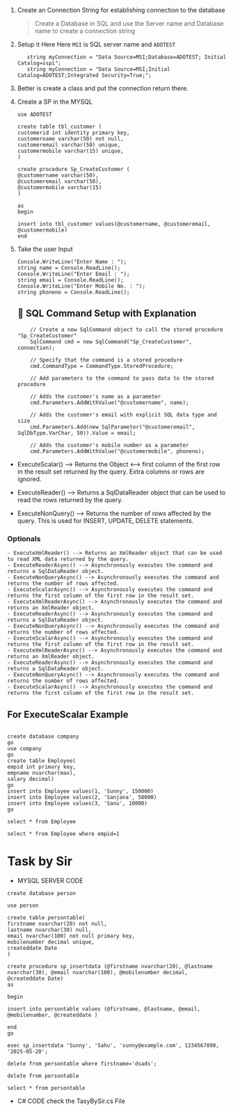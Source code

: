 ﻿1. Create an Connection String for establishing connection to the database
	> Create a Database in SQL and use the Server name and Database name to create a connection string

2. Setup it Here
	Here `MSI` is SQL server name and `ADOTEST`
	```
	   string myConnection = "Data Source=MSI;Database=ADOTEST; Initial Catalog=sspi";
       string myConnection = "Data Source=MSI;Initial Catalog=ADOTEST;Integrated Security=True;";
	```
3. Better is create a class and put the connection return there.
4. Create a SP in the MYSQL 
	```
	use ADOTEST

	create table tbl_customer (
	customerid int identity primary key,
	customername varchar(50) not null,
	customeremail varchar(50) unique,
	customermobile varchar(15) unique,
	)

	create procedure Sp_CreateCustomer (
	@customername varchar(50),
	@customeremail varchar(50),
	@customermobile varchar(15)
	)

	as 
	begin

	insert into tbl_customer values(@customername, @customeremail, @customermobile)
	end
	```



	

5. Take the user Input

	```
	Console.WriteLine("Enter Name : ");
    string name = Console.ReadLine();
    Console.WriteLine("Enter Email : ");
    string email = Console.ReadLine();
    Console.WriteLine("Enter Mobile No. : ");
    string phoneno = Console.ReadLine();
	```

	## 🧾 SQL Command Setup with Explanation
	```
		// Create a new SqlCommand object to call the stored procedure "Sp_CreateCustomer"
		SqlCommand cmd = new SqlCommand("Sp_CreateCustomer", connection);

		// Specify that the command is a stored procedure
		cmd.CommandType = CommandType.StoredProcedure;

		// Add parameters to the command to pass data to the stored procedure

		// Adds the customer's name as a parameter
		cmd.Parameters.AddWithValue("@customername", name);

		// Adds the customer's email with explicit SQL data type and size
		cmd.Parameters.Add(new SqlParameter("@customeremail", SqlDbType.VarChar, 50)).Value = email;

		// Adds the customer's mobile number as a parameter
		cmd.Parameters.AddWithValue("@customermobile", phoneno);
	```

- ExecuteScalar() --> Returns the Object <--> first column of the first row in the result set returned by the query. Extra columns or rows are ignored.

- ExecuteReader() --> Returns a SqlDataReader object that can be used to read the rows returned by the query.

- ExecuteNonQuery() --> Returns the number of rows affected by the query. This is used for INSERT, UPDATE, DELETE statements.

### Optionals
	- ExecuteXmlReader() --> Returns an XmlReader object that can be used to read XML data returned by the query.
	- ExecuteReaderAsync() --> Asynchronously executes the command and returns a SqlDataReader object.
	- ExecuteNonQueryAsync() --> Asynchronously executes the command and returns the number of rows affected.
	- ExecuteScalarAsync() --> Asynchronously executes the command and returns the first column of the first row in the result set.
	- ExecuteXmlReaderAsync() --> Asynchronously executes the command and returns an XmlReader object.
	- ExecuteReaderAsync() --> Asynchronously executes the command and returns a SqlDataReader object.
	- ExecuteNonQueryAsync() --> Asynchronously executes the command and returns the number of rows affected.
	- ExecuteScalarAsync() --> Asynchronously executes the command and returns the first column of the first row in the result set.
	- ExecuteXmlReaderAsync() --> Asynchronously executes the command and returns an XmlReader object.
	- ExecuteReaderAsync() --> Asynchronously executes the command and returns a SqlDataReader object.
	- ExecuteNonQueryAsync() --> Asynchronously executes the command and returns the number of rows affected.
	- ExecuteScalarAsync() --> Asynchronously executes the command and returns the first column of the first row in the result set.


## For ExecuteScalar Example
```

create database company
go
use company
go
create table Employee(
empid int primary key,
empname nvarchar(max),
salary decimal)
go
insert into Employee values(1, 'Sunny', 150000)
insert into Employee values(2, 'Sanjana', 50000)
insert into Employee values(3, 'Sanu', 10000)
go

select * from Employee

select * from Employee where empid=1
```


# Task by Sir

- MYSQL SERVER CODE
```
create database person

use person

create table persontable(
firstname nvarchar(20) not null,
lastname nvarchar(30) null,
email nvarchar(100) not null primary key,
mobilenumber decimal unique,
createddate Date
)

create procedure sp_insertdata (@firstname nvarchar(20), @lastname nvarchar(30), @email nvarchar(100), @mobilenumber decimal, @createddate Date)
as

begin 

insert into persontable values (@firstname, @lastname, @email, @mobilenumber, @createddate )

end
go

exec sp_insertdata 'Sunny', 'Sahu', 'sunny@example.com', 1234567890, '2025-05-20';

delete from persontable where firstname='dsads';

delete from persontable

select * from persontable

```

- C# CODE check the TasyBySir.cs File